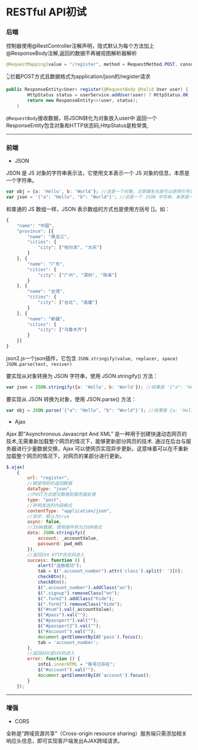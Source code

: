 RESTful API初试
==========
### 后端
控制器使用@RestController注解声明，隐式默认为每个方法加上@ResponseBody注解,返回的数据不再被视图解析器解析
```Java
@RequestMapping(value = "/register", method = RequestMethod.POST, consumes = "application/json")
```
👆拦截POST方式且数据格式为application/json的/register请求
```Java
public ResponseEntity<User> register(@RequestBody @Valid User user) {
        HttpStatus status = userService.addUser(user) ? HttpStatus.OK : HttpStatus.BAD_REQUEST;
        return new ResponseEntity<>(user, status);
    }
```
`@RequestBody`接收数据，将JSON转化为对象放入user中
返回一个ResponseEntity包含对象和HTTP状态码,HttpStatus是枚举类,

---
### 前端
* JSON

JSON 是 JS 对象的字符串表示法，它使用文本表示一个 JS 对象的信息，本质是一个字符串。
```javascript
var obj = {a: 'Hello', b: 'World'}; //这是一个对象，注意键名也是可以使用引号包裹的
var json = '{"a": "Hello", "b": "World"}'; //这是一个 JSON 字符串，本质是一个字符串
```
和普通的 JS 数组一样，JSON 表示数组的方式也是使用方括号 []。如：
```javascript
{
    "name": "中国",
    "province": [{
        "name": "黑龙江",
        "cities": {
            "city": ["哈尔滨", "大庆"]
        }
    }, {
        "name": "广东",
        "cities": {
            "city": ["广州", "深圳", "珠海"]
        }
    }, {
        "name": "台湾",
        "cities": {
            "city": ["台北", "高雄"]
        }
    }, {
        "name": "新疆",
        "cities": {
            "city": ["乌鲁木齐"]
        }
    }]
}
```

json2.js一个json插件，它包含
`JSON.stringify(value, replacer, space)`
`JSON.parse(text, reviver)`

要实现从对象转换为 JSON 字符串，使用 JSON.stringify() 方法：
```javascript
var json = JSON.stringify({a: 'Hello', b: 'World'}); //结果是 '{"a": "Hello", "b": "World"}'
```
要实现从 JSON 转换为对象，使用 JSON.parse() 方法：
```javascript
var obj = JSON.parse('{"a": "Hello", "b": "World"}'); //结果是 {a: 'Hello', b: 'World'}
```
* Ajax

Ajax 即“Asynchronous Javascript And XML”
是一种用于创建快速动态网页的技术,无需重新加载整个网页的情况下，能够更新部分网页的技术. 
通过在后台与服务器进行少量数据交换，Ajax 可以使网页实现异步更新。这意味着可以在不重新加载整个网页的情况下，对网页的某部分进行更新。
```javascript
$.ajax(
    {
        url: "register",
        //期望得到的返回数据
        dataType: "json",
        //POST方式提交数据到服务器处理
        type: "post",
        //声明发送的内容格式
        contentType: "application/json",
        //异步，默认为true
        async: false,
        //JSON数据，使用插件转为JSON格式
        data: JSON.stringify({
            account: _accountValue,
            password: pwd_md5
        }),
        //返回2XX HTTP状态码进入
        success: function () {
            alert("注册成功");
            tab = $(".account_number").attr('class').split(' ')[0];
            checkBtn();
            checkBtn();
            $(".account_number").addClass("on");
            $(".signup").removeClass("on");
            $(".form2").addClass("hide");
            $(".form1").removeClass("hide");
            $("#num").val(_accountValue);
            $("#pass").val("");
            $("#passport").val("");
            $("#passport2").val("");
            $("#account").val("");
            document.getElementById('pass').focus();
            tab = 'account_number';
        },
        //返回4XX或5XX码进入
        error: function () {
            info1.innerHTML = "账号已存在";
            $("#account").val("");
            document.getElementById('account').focus();
        }
    });

```
---
### 增强
* CORS

全称是”跨域资源共享”（Cross-origin resource sharing）服务端只需添加相关响应头信息，即可实现客户端发出AJAX跨域请求。
